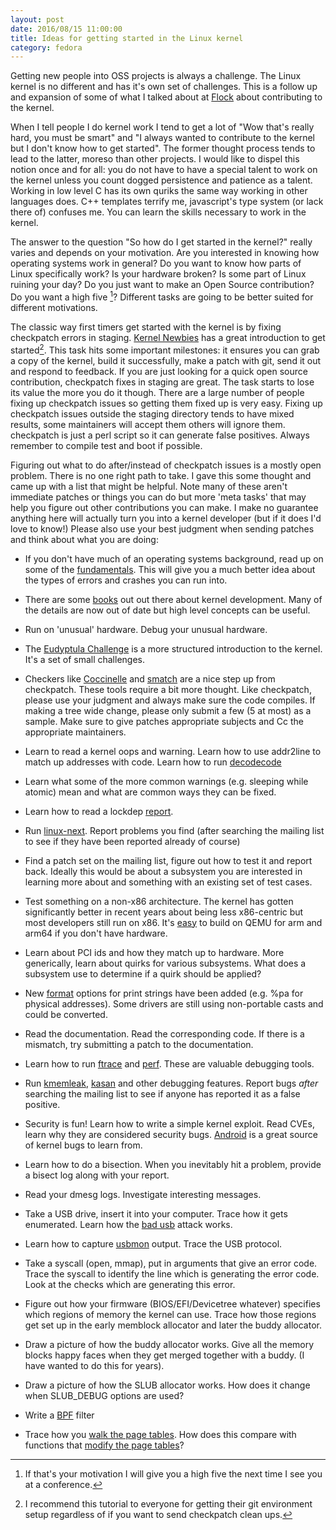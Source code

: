 ```yaml
---
layout: post
date: 2016/08/15 11:00:00
title: Ideas for getting started in the Linux kernel
category: fedora
---
```

Getting new people into OSS projects is always a challenge. The Linux kernel
is no different and has it's own set of challenges.  This is a follow up and
expansion of some of what I talked about at [Flock](http://www.labbott.name/blog/2016/08/08/flock-2016/)
about contributing to the kernel.

When I tell people I do kernel work I tend to get a lot of "Wow that's really
hard, you must be smart" and "I always wanted to contribute to the kernel but
I don't know how to get started". The former thought process tends to lead
to the latter, moreso than other projects. I would like to dispel this notion
once and for all: you do not have to have a special talent to work on the
kernel unless you count dogged persistence and patience as a talent. Working
in low level C has its own quriks the same way working in other languages does.
C++ templates terrify me, javascript's type system (or lack there of) confuses
me. You can learn the skills necessary to work in the kernel.

The answer to the question "So how do I get started in the kernel?" really
varies and depends on your motivation. Are you interested in knowing how
operating systems work in general? Do you want to know how parts of Linux
specifically work? Is your hardware broken? Is some part of Linux ruining your
day? Do you just want to make an Open Source contribution? Do you want a high
five [^1]? Different tasks are going to be better suited for different
motivations.

The classic way first timers get started with the kernel is by fixing
checkpatch errors in staging. [Kernel Newbies](https://kernelnewbies.org/FirstKernelPatch)
has a great introduction to get started[^2]. This task hits some important
milestones: it ensures you can grab a copy of the kernel, build it
successfully, make a patch with git, send it out and respond to feedback. If
you are just looking for a quick open source contribution, checkpatch fixes
in staging are great. The task starts to lose its value the more you do it
though. There are a large number of people fixing up checkpatch issues so
getting them fixed up is very easy. Fixing up checkpatch issues outside the
staging directory tends to have mixed results, some maintainers will accept
them others will ignore them. checkpatch is just a perl script so it can
generate false positives. Always remember to compile test and boot if
possible.

Figuring out what to do after/instead of checkpatch issues is a mostly open
problem. There is no one right path to take. I gave this some thought and
came up with a list that might be helpful. Note many of these aren't immediate
patches or things you can do but more 'meta tasks' that may help you figure
out other contributions you can make. I make no guarantee anything here will
actually turn you into a kernel developer (but if it does I'd love to know!)
Please also use your best judgment when sending patches and think about what
you are doing:

- If you don't have much of an operating systems background, read up on some
of the [fundamentals](http://wiki.osdev.org/Main_Page). This will give you
a much better idea about the types of errors and crashes you can run into.

- There are some [books](http://free-electrons.com/doc/books/ldd3.pdf) out
out there about kernel development. Many of the details are now out of date
but high level concepts can be useful.

- Run on 'unusual' hardware. Debug your unusual hardware.

- The [Eudyptula Challenge](http://eudyptula-challenge.org/) is a more
structured introduction to the kernel. It's a set of small challenges.

- Checkers like [Coccinelle](http://coccinelle.lip6.fr/) and [smatch](http://smatch.sourceforge.net/)
are a nice step up from checkpatch. These tools require a bit more thought.
Like checkpatch, please use your judgment and always make sure the code
compiles. If making a tree wide change, please only submit a few (5 at most)
as a sample. Make sure to give patches appropriate subjects and Cc the
appropriate maintainers.

- Learn to read a kernel oops and warning. Learn how to use addr2line to match
up addresses with code. Learn how to run [decodecode](http://lxr.free-electrons.com/source/scripts/decodecode)

- Learn what some of the more common warnings (e.g. sleeping while atomic) mean
and what are common ways they can be fixed.

- Learn how to read a lockdep [report](http://people.redhat.com/srostedt/lockdep-plumbers-2011.odp).

- Run [linux-next](http://lxr.free-electrons.com/source/Documentation/HOWTO#L315).
Report problems you find (after searching the mailing list to see if they have
been reported already of course)

- Find a patch set on the mailing list, figure out how to test it and report
back. Ideally this would be about a subsystem you are interested in learning
more about and something with an existing set of test cases.

- Test something on a non-x86 architecture. The kernel has gotten significantly
better in recent years about being less x86-centric but most developers still
run on x86. It's [easy](http://www.labbott.name/blog/2016/04/22/quick-kernel-hacking-with-qemu-+-buildroot/)
to build on QEMU for arm and arm64 if you don't have hardware.

- Learn about PCI ids and how they match up to hardware. More generically,
learn about quirks for various subsystems. What does a subsystem use to
determine if a quirk should be applied?

- New [format](http://lxr.free-electrons.com/source/Documentation/printk-formats.txt)
options for print strings have been added (e.g. %pa for physical
addresses). Some drivers are still using non-portable casts and could be
converted.

- Read the documentation. Read the corresponding code. If there is a mismatch,
try submitting a patch to the documentation.

- Learn how to run [ftrace](http://lxr.free-electrons.com/source/Documentation/trace/ftrace.txt) and [perf](https://perf.wiki.kernel.org/index.php/Main_Page).
These are valuable debugging tools.

- Run [kmemleak](http://lxr.free-electrons.com/source/Documentation/kmemleak.txt),
[kasan](http://lxr.free-electrons.com/source/Documentation/kasan.txt)
and other debugging features. Report bugs _after_
searching the mailing list to see if anyone has reported it as a false positive.

- Security is fun! Learn how to write a simple kernel exploit. Read CVEs,
learn why they are considered security bugs. [Android](https://source.android.com/security/overview/updates-resources.html)
is a great source of kernel bugs to learn from.

- Learn how to do a bisection. When you inevitably hit a problem, provide a
bisect log along with your report.

- Read your dmesg logs. Investigate interesting messages.

- Take a USB drive, insert it into your computer. Trace how it gets
enumerated. Learn how the [bad usb](http://events.linuxfoundation.org/sites/events/files/slides/understand_usb_in_linux_krzysztof_opasiak.pdf) attack works.

- Learn how to capture [usbmon](http://lxr.free-electrons.com/source/Documentation/usb/usbmon.txt)
output. Trace the USB protocol.

- Take a syscall (open, mmap), put in arguments that give an error code.
Trace the syscall to identify the line which is generating the error code.
Look at the checks which are generating this error.

- Figure out how your firmware (BIOS/EFI/Devicetree whatever) specifies which
regions of memory the kernel can use. Trace how those regions get set up in the
early memblock allocator and later the buddy allocator.

- Draw a picture of how the buddy allocator works. Give all the memory blocks
happy faces when they get merged together with a buddy. (I have wanted to do
this for years).

- Draw a picture of how the SLUB allocator works. How does it change when
SLUB_DEBUG options are used?

- Write a [BPF](http://lxr.free-electrons.com/source/Documentation/networking/filter.txt) filter

- Trace how you [walk the page tables](http://lxr.free-electrons.com/source/arch/x86/mm/dump_pagetables.c).
How does this compare with functions that [modify the page tables](http://lxr.free-electrons.com/source/kernel/module.c#L1855)?



[^1]: If that's your motivation I will give you a high five the next time I
see you at a conference.

[^2]:  I recommend this tutorial to everyone for getting their git environment
setup regardless of if you want to send checkpatch clean ups.

